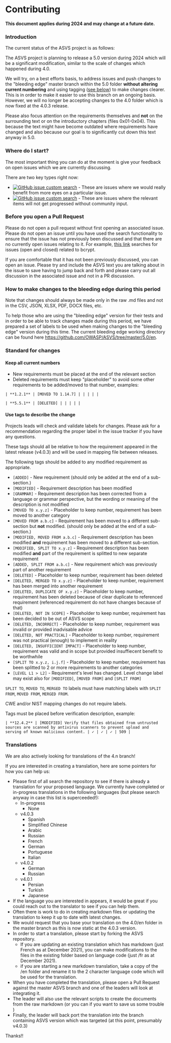 # Contributing

**This document applies during 2024 and may change at a future date.**

### Introduction

The current status of the ASVS project is as follows:

The ASVS project is planning to release a 5.0 version during 2024 which will be a significant modification, similar to the scale of changes which happened during 4.0.
 
We will try, on a best efforts basis, to address issues and push changes to the "bleeding edge" master branch within the 5.0 folder **without altering current numbering** and using tagging ([see below](CONTRIBUTING.md#use-tags-to-describe-the-change)) to make changes clearer. This is in order to make it easier to use this branch on an ongoing basis. However, we will no longer be accepting changes to the 4.0 folder which is now fixed at the 4.0.3 release.

Please also focus attention on the requirements themselves and **not** on the surrounding text or on the introductory chapters (files 0x01-0x04). This because the text might have become outdated where requirements have changed and also because our goal is to significantly cut down this text anyway in 5.0.

### Where do I start?

The most important thing you can do at the moment is give your feedback on open issues which we are currently discussing.

There are two key types right now:

* [![GitHub issue custom search](https://img.shields.io/github/issues-search?query=repo%3Aowasp%2Fasvs%20is%3Aopen%20is%3Aissue%20label%3A%22Community%20wanted%22&style=flat&label=Community%20Wanted&labelColor=%23BFD4F2&color=grey)](https://github.com/OWASP/ASVS/issues?q=is%3Aopen+is%3Aissue+label%3A%22Community+wanted%22) - These are issues where we would really benefit from more eyes on a particular issue.
* [![GitHub issue custom search](https://img.shields.io/github/issues-search?query=repo%3Aowasp%2Fasvs%20is%3Aopen%20is%3Aissue%20label%3A%22Community%20needed%22&style=flat&label=Community%20Needed&labelColor=%23fbca04&color=grey)](https://github.com/OWASP/ASVS/issues?q=is%3Aopen+is%3Aissue+label%3A%22Community+needed%22) - These are issues where the relevant items will not get progressed without community input.

### Before you open a Pull Request

Please do not open a pull request without first opening an associated issue. Please do not open an issue until you have used the search functionality to ensure that the issue has not previously been discussed and that there are no currently open issues relating to it. For example, [this link](https://github.com/OWASP/ASVS/issues?q=is%3Aissue+bcrypt) searches for issues (open and closed) related to bcrypt.

If you are comfortable that it has not been previously discussed, you can open an issue. Please try and include the ASVS text you are talking about in the issue to save having to jump back and forth and please carry out all discussion in the associated issue and not in a PR discussion.

### How to make changes to the bleeding edge during this period

Note that changes should always be made only in the raw .md files and not in the CSV, JSON, XLSX, PDF, DOCX files, etc.

To help those who are using the "bleeding edge" version for their tests and in order to be able to track changes made during this period, we have prepared a set of labels to be used when making changes to the "bleeding edge" version during this time. The current bleeding edge working directory can be found here <https://github.com/OWASP/ASVS/tree/master/5.0/en>.


### Standard for changes

#### Keep all current numbers

* New requirements must be placed at the end of the relevant section
* Deleted requirements must keep "placeholder" to avoid some other requirements to be added/moved to that number, examples:

```
| **1.2.1** | [MOVED TO 1.14.7] | | | | |
```

```
| **5.5.1** | [DELETED] | | | | |
```

#### Use tags to describe the change

Projects leads will check and validate labels for changes. Please ask for a recommendation regarding the proper label in the issue tracker if you have any questions.

These tags should all be relative to how the requirement appeared in the latest release (v4.0.3) and will be used in mapping file between releases.

The following tags should be added to any modified requirement as appropriate.

* `[ADDED]` - New requirement (should only be added at the end of a sub-section.)
* `[MODIFIED]` - Requirement description has been modified
* `[GRAMMAR]` - Requirement description has been corrected from a language or grammar perspective, but the wording or meaning of the description is not modified
* `[MOVED TO x.y.z]` - Placeholder to keep number, requirement has been moved to another category
* `[MOVED FROM a.b.c]` - Requirement has been moved to a different sub-section but **not** modified. (should only be added at the end of a sub-section.)
* `[MODIFIED, MOVED FROM a.b.c]` - Requirement description has been modified **and** requirement has been moved to a different sub-section.
* `[MODIFIED, SPLIT TO x.y.z]` - Requirement description has been modified **and** part of the requirement is splitted to new separate requirement
* `[ADDED, SPLIT FROM a.b.c]` - New requirement which was previously part of another requirement
* `[DELETED]` - Placeholder to keep number, requirement has been deleted
* `[DELETED, MERGED TO x.y.z]` - Placeholder to keep number, requirement has been merged into another requirement
* `[DELETED, DUPLICATE OF x.y.z]` - Placeholder to keep number, requirement has been deleted because of clear duplicate to referenced requirement (referenced requirement do not have changes because of that)
* `[DELETED, NOT IN SCOPE]` - Placeholder to keep number, requirement has been decided to be out of ASVS scope
* `[DELETED, INCORRECT]` - Placeholder to keep number, requirement was invalid or provided inadvisable advice
* `[DELETED, NOT PRACTICAL]` - Placeholder to keep number, requirement was not practical (enough) to implement in reality
* `[DELETED, INSUFFICIENT IMPACT]` - Placeholder to keep number, requirement was valid and in scope but provided insuffiecent benefit to be worthwhile
* `[SPLIT TO x.y.z, i.j.f]` - Placeholder to keep number, requirement has been splitted to 2 or more requirements to another categories
* `[LEVEL L1 > L2]` - Requirement's level has changed. Level change label may exist also for `[MODIFIED]`, `[MOVED FROM]` and `[SPLIT FROM]`

`SPLIT TO`, `MOVED TO`, `MERGED TO` labels must have matching labels with `SPLIT FROM`, `MOVED FROM`, `MERGED FROM`.

CWE and/or NIST mapping changes do not require labels.

Tags must be placed before verification description, example:

```
| **12.4.2** | [MODIFIED] Verify that files obtained from untrusted sources are scanned by antivirus scanners to prevent upload and serving of known malicious content. | ✓ | ✓ | ✓ | 509 |
```

### Translations

We are also actively looking for translations of the 4.n branch!

If you are interested in creating a translation, here are some pointers for how you can help us:

* Please first of all search the repository to see if there is already a translation for your proposed language. We currently have completed or in-progress translations in the following languages (but please search anyway in case this list is superceeded!):
    * In-progress
        * None
    * v4.0.3
        * Spanish
        * Simplified Chinese
        * Arabic
        * Russian
        * French
        * German
        * Portuguese
        * Italian
    * v4.0.2
        * German
        * Russian
    * v4.0.1
        * Persian
        * Turkish
        * Japanese
* If the language you are interested in appears, it would be great if you could reach out to the translator to see if you can help them.
* Often there is work to do in creating markdown files or updating the translation to keep it up to date with latest changes.
* We would request that you base your translation on the 4.0/en folder in the master branch as this is now static at the 4.0.3 version.
* In order to start a translation, please start by forking the ASVS repository.
    * If you are updating an existing translation which has markdown (just French as at December 2021), you can make modifications to the files in the existing folder based on language code (just /fr as at December 2021).
    * if you are starting a new markdown translation, take a copy of the /en folder and rename it to the 2 character language code which will be used for the translation. 
* When you have completed the translation, please open a Pull Request against the master ASVS branch and one of the leaders will look at integrating it.
* The leader will also use the relevant scripts to create the documents from the raw markdown (or you can if you want to save us some trouble  )
* Finally, the leader will back port the translation into the branch containing ASVS version which was targeted (at this point, presumably v4.0.3)

Thanks!!
